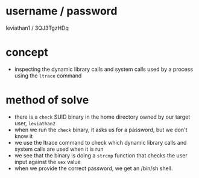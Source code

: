 # username / password
leviathan1 / 3QJ3TgzHDq
# concept
* inspecting the dynamic library calls and system calls used by a process using the `ltrace` command
# method of solve
* there is a `check` SUID binary in the home directory owned by our target user, `leviathan2`
* when we run the `check` binary, it asks us for a password, but we don't know it
* we use the ltrace command to check which dynamic library calls and system calls are used when it is run
* we see that the binary is doing a `strcmp` function that checks the user input against the `sex` value
* when we provide the correct password, we get an /bin/sh shell.
